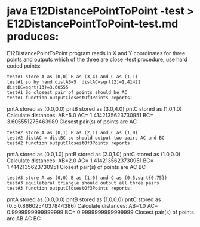 java E12DistancePointToPoint -test > E12DistancePointToPoint-test.md produces:
==============================================================================

E12DistancePointToPoint
program reads in X and Y coordinates for three points
and outputs which of the three are close
-test procedure, use hard coded points: 

	test#1 store A as (0,0) B as (3,4) and C as (1,1)
	test#1 so by hand distAB=5  distAC=sqrt(2)=1.41421 distBC=sqrt(13)=3.60555
	test#1 So closest pair of points should be AC
	test#1 function outputClosestOf3Points reports:
pntA stored as (0.0,0.0)   pntB stored as (3.0,4.0)   pntC stored as (1.0,1.0)
Calculate distances: AB=5.0 AC= 1.4142135623730951  BC= 3.605551275463989
Closest pair(s) of points are AC  

	test#2 store A as (0,1) B as (2,1) and C as (1,0)
	test#2 distAC = distBC so should output two pairs AC and BC
	test#2 function outputClosestOf3Points reports:
pntA stored as (0.0,1.0)   pntB stored as (2.0,1.0)   pntC stored as (1.0,0.0)
Calculate distances: AB=2.0 AC= 1.4142135623730951  BC= 1.4142135623730951
Closest pair(s) of points are AC  BC  

	test#3 store A as (0,0) B as (1,0) and C as (0.5,sqrt{0.75})
	test#3 equilateral triangle should output all three pairs
	test#3 function outputClosestOf3Points reports:
pntA stored as (0.0,0.0)   pntB stored as (1.0,0.0)   pntC stored as (0.5,0.8660254037844386)
Calculate distances: AB=1.0 AC= 0.9999999999999999  BC= 0.9999999999999999
Closest pair(s) of points are AB  AC  BC  
